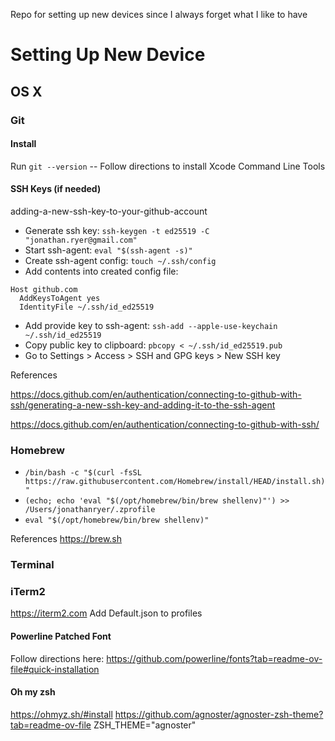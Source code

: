 Repo for setting up new devices since I always forget what I like to have

# Setting Up New Device

## OS X

### Git

#### Install
Run `git --version` -- Follow directions to install Xcode Command Line Tools

#### SSH Keys  (if needed)
adding-a-new-ssh-key-to-your-github-account
- Generate ssh key: `ssh-keygen -t ed25519 -C "jonathan.ryer@gmail.com"`
- Start ssh-agent:  `eval "$(ssh-agent -s)"`
- Create ssh-agent config: `touch ~/.ssh/config`
- Add contents into created config file:
```
Host github.com
  AddKeysToAgent yes
  IdentityFile ~/.ssh/id_ed25519
  ```
- Add provide key to ssh-agent: `ssh-add --apple-use-keychain ~/.ssh/id_ed25519`
- Copy public key to clipboard: `pbcopy < ~/.ssh/id_ed25519.pub`
- Go to Settings > Access > SSH and GPG keys > New SSH key

References

https://docs.github.com/en/authentication/connecting-to-github-with-ssh/generating-a-new-ssh-key-and-adding-it-to-the-ssh-agent 

https://docs.github.com/en/authentication/connecting-to-github-with-ssh/

### Homebrew
- `/bin/bash -c "$(curl -fsSL https://raw.githubusercontent.com/Homebrew/install/HEAD/install.sh)"`
- `(echo; echo 'eval "$(/opt/homebrew/bin/brew shellenv)"') >> /Users/jonathanryer/.zprofile`
- `eval "$(/opt/homebrew/bin/brew shellenv)"`

References https://brew.sh

### Terminal

### iTerm2
https://iterm2.com
Add Default.json to profiles

#### Powerline Patched Font
Follow directions here: https://github.com/powerline/fonts?tab=readme-ov-file#quick-installation

#### Oh my zsh
https://ohmyz.sh/#install
https://github.com/agnoster/agnoster-zsh-theme?tab=readme-ov-file
ZSH_THEME="agnoster"
